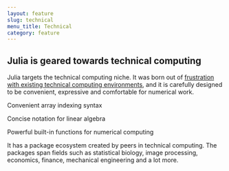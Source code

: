 ```yaml
---
layout: feature
slug: technical
menu_title: Technical
category: feature
---
```

## Julia is geared towards technical computing

Julia targets the technical computing niche. It was born out of [frustration with existing technical computing environments](http://julialang.org/blog/2012/02/why-we-created-julia), and it is carefully designed to be convenient, expressive and comfortable for numerical work.

Convenient array indexing syntax

Concise notation for linear algebra

Powerful built-in functions for numerical computing

It has a package ecosystem created by peers in technical computing. The packages span fields such as statistical biology, image processing, economics, finance, mechanical engineering and a lot more.
